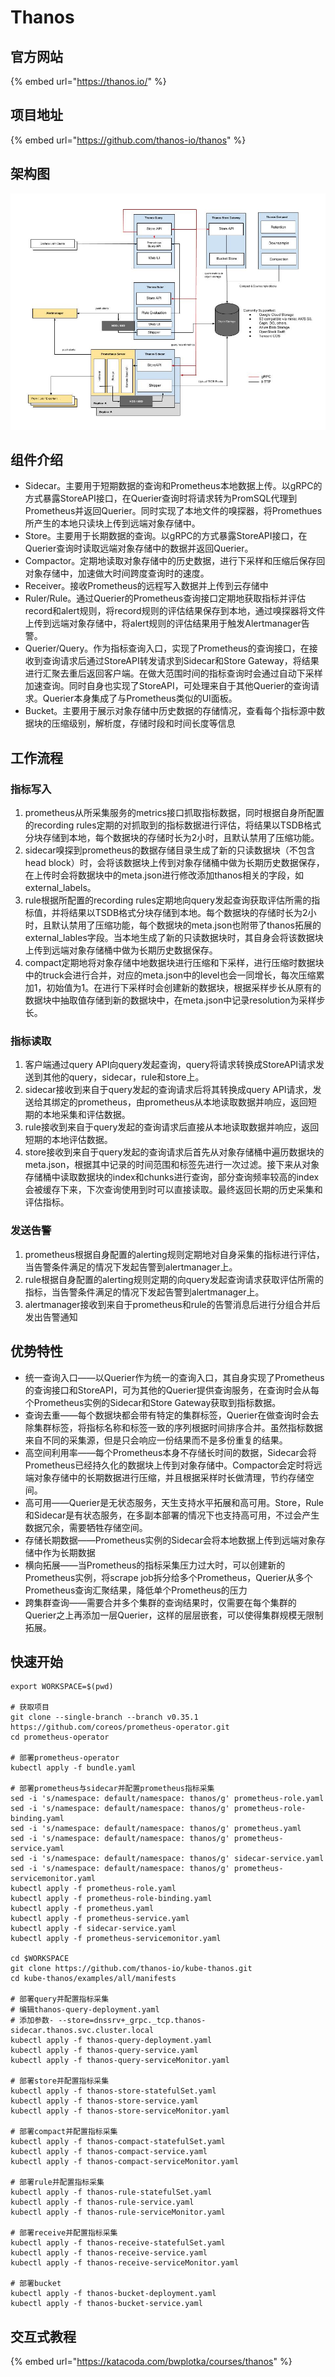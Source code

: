 # Thanos

## 官方网站

{% embed url="https://thanos.io/" %}

## 项目地址

{% embed url="https://github.com/thanos-io/thanos" %}

## 架构图

![](../../../.gitbook/assets/image%20%282%29.png)

## 组件介绍

* Sidecar。主要用于短期数据的查询和Prometheus本地数据上传。以gRPC的方式暴露StoreAPI接口，在Querier查询时将请求转为PromSQL代理到Prometheus并返回Querier。同时实现了本地文件的嗅探器，将Promethues所产生的本地只读块上传到远端对象存储中。
* Store。主要用于长期数据的查询。以gRPC的方式暴露StoreAPI接口，在Querier查询时读取远端对象存储中的数据并返回Querier。
* Compactor。定期地读取对象存储中的历史数据，进行下采样和压缩后保存回对象存储中，加速做大时间跨度查询时的速度。
* Receiver。接收Prometheus的远程写入数据并上传到云存储中
* Ruler/Rule。通过Querier的Prometheus查询接口定期地获取指标并评估record和alert规则，将record规则的评估结果保存到本地，通过嗅探器将文件上传到远端对象存储中，将alert规则的评估结果用于触发Alertmanager告警。
* Querier/Query。作为指标查询入口，实现了Prometheus的查询接口，在接收到查询请求后通过StoreAPI转发请求到Sidecar和Store Gateway，将结果进行汇聚去重后返回客户端。在做大范围时间的指标查询时会通过自动下采样加速查询。同时自身也实现了StoreAPI，可处理来自于其他Querier的查询请求。Querier本身集成了与Prometheus类似的UI面板。
* Bucket。主要用于展示对象存储中历史数据的存储情况，查看每个指标源中数据块的压缩级别，解析度，存储时段和时间长度等信息

## 工作流程

### 指标写入

1. prometheus从所采集服务的metrics接口抓取指标数据，同时根据自身所配置的recording rules定期的对抓取到的指标数据进行评估，将结果以TSDB格式分块存储到本地，每个数据块的存储时长为2小时，且默认禁用了压缩功能。
2. sidecar嗅探到prometheus的数据存储目录生成了新的只读数据块（不包含head block）时，会将该数据块上传到对象存储桶中做为长期历史数据保存，在上传时会将数据块中的meta.json进行修改添加thanos相关的字段，如external\_labels。
3. rule根据所配置的recording rules定期地向query发起查询获取评估所需的指标值，并将结果以TSDB格式分块存储到本地。每个数据块的存储时长为2小时，且默认禁用了压缩功能，每个数据块的meta.json也附带了thanos拓展的external\_lables字段。当本地生成了新的只读数据块时，其自身会将该数据块上传到远端对象存储桶中做为长期历史数据保存。
4. compact定期地将对象存储中地数据块进行压缩和下采样，进行压缩时数据块中的truck会进行合并，对应的meta.json中的level也会一同增长，每次压缩累加1，初始值为1。在进行下采样时会创建新的数据块，根据采样步长从原有的数据块中抽取值存储到新的数据块中，在meta.json中记录resolution为采样步长。

### 指标读取

1. 客户端通过query API向query发起查询，query将请求转换成StoreAPI请求发送到其他的query，sidecar，rule和store上。
2. sidecar接收到来自于query发起的查询请求后将其转换成query API请求，发送给其绑定的prometheus，由prometheus从本地读取数据并响应，返回短期的本地采集和评估数据。
3. rule接收到来自于query发起的查询请求后直接从本地读取数据并响应，返回短期的本地评估数据。
4. store接收到来自于query发起的查询请求后首先从对象存储桶中遍历数据块的meta.json，根据其中记录的时间范围和标签先进行一次过滤。接下来从对象存储桶中读取数据块的index和chunks进行查询，部分查询频率较高的index会被缓存下来，下次查询使用到时可以直接读取。最终返回长期的历史采集和评估指标。

### 发送告警

1. prometheus根据自身配置的alerting规则定期地对自身采集的指标进行评估，当告警条件满足的情况下发起告警到alertmanager上。
2. rule根据自身配置的alerting规则定期的向query发起查询请求获取评估所需的指标，当告警条件满足的情况下发起告警到alertmanager上。
3. alertmanager接收到来自于prometheus和rule的告警消息后进行分组合并后发出告警通知

## 优势特性

* 统一查询入口——以Querier作为统一的查询入口，其自身实现了Prometheus的查询接口和StoreAPI，可为其他的Querier提供查询服务，在查询时会从每个Prometheus实例的Sidecar和Store Gateway获取到指标数据。
* 查询去重——每个数据块都会带有特定的集群标签，Querier在做查询时会去除集群标签，将指标名称和标签一致的序列根据时间排序合并。虽然指标数据来自不同的采集源，但是只会响应一份结果而不是多份重复的结果。
* 高空间利用率——每个Prometheus本身不存储长时间的数据，Sidecar会将Prometheus已经持久化的数据块上传到对象存储中。Compactor会定时将远端对象存储中的长期数据进行压缩，并且根据采样时长做清理，节约存储空间。
* 高可用——Querier是无状态服务，天生支持水平拓展和高可用。Store，Rule和Sidecar是有状态服务，在多副本部署的情况下也支持高可用，不过会产生数据冗余，需要牺牲存储空间。
* 存储长期数据——Prometheus实例的Sidecar会将本地数据上传到远端对象存储中作为长期数据
* 横向拓展——当Prometheus的指标采集压力过大时，可以创建新的Prometheus实例，将scrape job拆分给多个Prometheus，Querier从多个Prometheus查询汇聚结果，降低单个Prometheus的压力
* 跨集群查询——需要合并多个集群的查询结果时，仅需要在每个集群的Querier之上再添加一层Querier，这样的层层嵌套，可以使得集群规模无限制拓展。

## 快速开始

```text
export WORKSPACE=$(pwd)

# 获取项目
git clone --single-branch --branch v0.35.1 https://github.com/coreos/prometheus-operator.git
cd prometheus-operator

# 部署prometheus-operator
kubectl apply -f bundle.yaml

# 部署prometheus与sidecar并配置prometheus指标采集
sed -i 's/namespace: default/namespace: thanos/g' prometheus-role.yaml
sed -i 's/namespace: default/namespace: thanos/g' prometheus-role-binding.yaml
sed -i 's/namespace: default/namespace: thanos/g' prometheus.yaml
sed -i 's/namespace: default/namespace: thanos/g' prometheus-service.yaml
sed -i 's/namespace: default/namespace: thanos/g' sidecar-service.yaml
sed -i 's/namespace: default/namespace: thanos/g' prometheus-servicemonitor.yaml
kubectl apply -f prometheus-role.yaml
kubectl apply -f prometheus-role-binding.yaml
kubectl apply -f prometheus.yaml
kubectl apply -f prometheus-service.yaml
kubectl apply -f sidecar-service.yaml
kubectl apply -f prometheus-servicemonitor.yaml

cd $WORKSPACE
git clone https://github.com/thanos-io/kube-thanos.git
cd kube-thanos/examples/all/manifests

# 部署query并配置指标采集
# 编辑thanos-query-deployment.yaml
# 添加参数- --store=dnssrv+_grpc._tcp.thanos-sidecar.thanos.svc.cluster.local
kubectl apply -f thanos-query-deployment.yaml
kubectl apply -f thanos-query-service.yaml
kubectl apply -f thanos-query-serviceMonitor.yaml

# 部署store并配置指标采集
kubectl apply -f thanos-store-statefulSet.yaml
kubectl apply -f thanos-store-service.yaml
kubectl apply -f thanos-store-serviceMonitor.yaml

# 部署compact并配置指标采集
kubectl apply -f thanos-compact-statefulSet.yaml
kubectl apply -f thanos-compact-service.yaml
kubectl apply -f thanos-compact-serviceMonitor.yaml

# 部署rule并配置指标采集
kubectl apply -f thanos-rule-statefulSet.yaml
kubectl apply -f thanos-rule-service.yaml
kubectl apply -f thanos-rule-serviceMonitor.yaml

# 部署receive并配置指标采集
kubectl apply -f thanos-receive-statefulSet.yaml
kubectl apply -f thanos-receive-service.yaml
kubectl apply -f thanos-receive-serviceMonitor.yaml

# 部署bucket
kubectl apply -f thanos-bucket-deployment.yaml
kubectl apply -f thanos-bucket-service.yaml
```

## 交互式教程

{% embed url="https://katacoda.com/bwplotka/courses/thanos" %}

